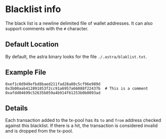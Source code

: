 # Blacklist info

The black list is a newline delimited file of wallet addresses. It can also support comments with the `#` character.

## Default Location

By default, the astra binary looks for the file `./.astra/blaklist.txt`.

## Example File

```
0xef1c0d949efbd8baed211fad28a08c5cf96e989d
0x3b00aab412891853f2cc91a6957a66088f22437b  # This is a comment
0xafdd04699c52635b059a4b914f61253b0b0093ad

```

## Details

Each transaction added to the tx-pool has its `to` and `from` address checked against this blacklist.
If there is a hit, the transaction is considered invalid and is dropped from the tx-pool.

